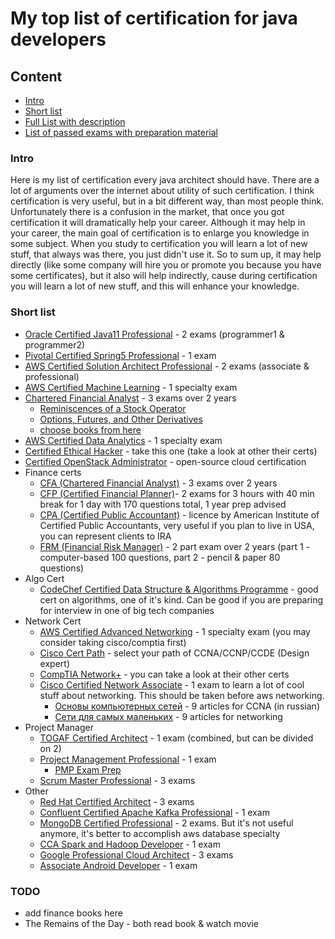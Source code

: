 # My top list of certification for java developers

## Content
* [Intro](#intro)
* [Short list](#short-list)
* [Full List with description](#full-list-with-description)
* [List of passed exams with preparation material](#list-of-passed-exams-with-preparation-material)

### Intro
Here is my list of certification every java architect should have. There are a lot of arguments over the internet about utility of such certification. 
I think certification is very useful, but in a bit different way, than most people think. Unfortunately there is a confusion in the market, that once you got certification it will dramatically help your career.
Although it may help in your career, the main goal of certification is to enlarge you knowledge in some subject. When you study to certification you will learn a lot of new stuff, that always was there, you just didn't use it.
So to sum up, it may help directly (like some company will hire you or promote you because you have some certificates), but it also will help indirectly, cause during certification you will learn a lot of new stuff, and this will enhance your knowledge.

### Short list
* [Oracle Certified Java11 Professional](https://education.oracle.com/products/trackp_815) - 2 exams (programmer1 & programmer2)
* [Pivotal Certified Spring5 Professional](https://store.education.pivotal.io/confirm-course?courseid=EDU-1202) - 1 exam
* [AWS Certified Solution Architect Professional](https://aws.amazon.com/certification/) - 2 exams (associate & professional)
* [AWS Certified Machine Learning](https://aws.amazon.com/certification/certified-machine-learning-specialty) - 1 specialty exam
* [Chartered Financial Analyst](https://www.cfainstitute.org/en/programs/cfa/exam) - 3 exams over 2 years
    * [Reminiscences of a Stock Operator](https://www.amazon.com/Reminiscences-Stock-Operator-Edwin-Lef%C3%A8vre/dp/0471770884)
    * [Options, Futures, and Other Derivatives](https://www.amazon.com/Options-Futures-Other-Derivatives-9th/dp/0133456315)
    * [choose books from here](https://www.quora.com/What-investment-books-or-sources-of-learning-does-Jonathan-Jones-recommend)
* [AWS Certified Data Analytics](https://aws.amazon.com/certification/certified-data-analytics-specialty) - 1 specialty exam
* [Certified Ethical Hacker](https://cert.eccouncil.org/certified-ethical-hacker.html) - take this one (take a look at other their certs)
* [Certified OpenStack Administrator](https://www.openstack.org/coa) - open-source cloud certification
* Finance certs
    * [CFA (Chartered Financial Analyst)](https://www.cfainstitute.org/en/programs/cfa/exam) - 3 exams over 2 years
    * [CFP (Certified Financial Planner)](https://www.cfp.net/get-certified/certification-process)- 2 exams for 3 hours with 40 min break for 1 day with 170 questions total, 1 year prep advised
    * [CPA (Certified Public Accountant)](https://future.aicpa.org/resources/toolkit/cpa-exam) - licence by American Institute of Certified Public Accountants, very useful if you plan to live in USA, you can represent clients to IRA
    * [FRM (Financial Risk Manager)](https://www.garp.org/frm/fees-payments) - 2 part exam over 2 years (part 1 - computer-based 100 questions, part 2 - pencil & paper 80 questions)
* Algo Cert
    * [CodeChef Certified Data Structure & Algorithms Programme](https://www.codechef.com/certification/data-structures-and-algorithms/prepare) - good cert on algorithms, one of it's kind. Can be good if you are preparing for interview in one of big tech companies
* Network Cert
    * [AWS Certified Advanced Networking](https://aws.amazon.com/certification/certified-advanced-networking-specialty) - 1 specialty exam (you may consider taking cisco/comptia first)
    * [Cisco Cert Path](https://www.cisco.com/c/dam/en_us/training-events/certifications/career-path.pdf) - select your path of CCNA/CCNP/CCDE (Design expert)
    * [CompTIA Network+](https://www.comptia.org/certifications/network) - you can take a look at their other certs
    * [Cisco Certified Network Associate](https://www.cisco.com/c/en/us/training-events/training-certifications/certifications/associate/ccna.html) - 1 exam to learn a lot of cool stuff about networking. This should be taken before aws networking. 
        * [Основы компьютерных сетей](https://habr.com/en/post/307252) - 9 articles for CCNA (in russian)
        * [Сети для самых маленьких](https://habr.com/ru/post/133453) - 9 articles for networking
* Project Manager
    * [TOGAF Certified Architect](https://certification.opengroup.org/examinations/togaf/togaf9-combined) - 1 exam (combined, but can be divided on 2)
    * [Project Management Professional](https://www.pmi.org/certifications/types/project-management-pmp) - 1 exam
        * [PMP Exam Prep](https://www.amazon.com/PMP-Exam-Prep-Eighth-Updated/dp/1932735658)
    * [Scrum Master Professional](https://www.scrum.org/professional-scrum-master-i-certification) - 3 exams
* Other
    * [Red Hat Certified Architect](https://www.redhat.com/en/services/all-certifications-exams) - 3 exams
    * [Confluent Certified Apache Kafka Professional](https://www.confluent.io/certification) - 1 exam
    * [MongoDB Certified Professional](https://university.mongodb.com/certification) - 2 exams. But it's not useful anymore, it's better to accomplish aws database specialty
    * [CCA Spark and Hadoop Developer](https://www.cloudera.com/about/training/certification/cca-spark.html) - 1 exam
    * [Google Professional Cloud Architect](https://cloud.google.com/certification/cloud-architect) - 3 exams
    * [Associate Android Developer](https://developers.google.com/certification/associate-android-developer) - 1 exam

### TODO
* add finance books here
* The Remains of the Day - both read book & watch movie